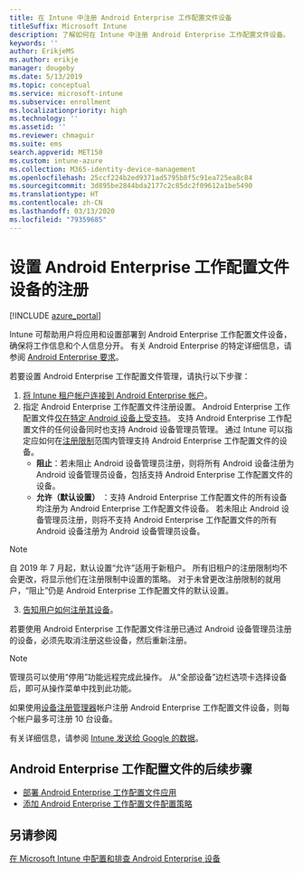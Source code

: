 ```yaml
---
title: 在 Intune 中注册 Android Enterprise 工作配置文件设备
titleSuffix: Microsoft Intune
description: 了解如何在 Intune 中注册 Android Enterprise 工作配置文件设备。
keywords: ''
author: ErikjeMS
ms.author: erikje
manager: dougeby
ms.date: 5/13/2019
ms.topic: conceptual
ms.service: microsoft-intune
ms.subservice: enrollment
ms.localizationpriority: high
ms.technology: ''
ms.assetid: ''
ms.reviewer: chmaguir
ms.suite: ems
search.appverid: MET150
ms.custom: intune-azure
ms.collection: M365-identity-device-management
ms.openlocfilehash: 25ccf224b2ed9371ad5795b8f5c91ea725ea8c84
ms.sourcegitcommit: 3d895be2844bda2177c2c85dc2f09612a1be5490
ms.translationtype: HT
ms.contentlocale: zh-CN
ms.lasthandoff: 03/13/2020
ms.locfileid: "79359685"
---
```

# <a name="set-up-enrollment-of-android-enterprise-work-profile-devices"></a>设置 Android Enterprise 工作配置文件设备的注册

[!INCLUDE [azure_portal](../includes/azure_portal.md)]

Intune 可帮助用户将应用和设置部署到 Android Enterprise 工作配置文件设备，确保将工作信息和个人信息分开。 有关 Android Enterprise 的特定详细信息，请参阅 [Android Enterprise 要求](https://support.google.com/work/android/answer/6174145?hl=en&ref_topic=6151012)。

若要设置 Android Enterprise 工作配置文件管理，请执行以下步骤：

1. [将 Intune 租户帐户连接到 Android Enterprise 帐户](connect-intune-android-enterprise.md)。
2. 指定 Android Enterprise 工作配置文件注册设置。 Android Enterprise 工作配置文件[仅在特定 Android 设备上受支持](https://support.google.com/work/android/answer/6174145?hl=en&ref_topic=6151012%20style=%22target=new_window%22)。 支持 Android Enterprise 工作配置文件的任何设备同时也支持 Android 设备管理员管理。 通过 Intune 可以指定应如何在[注册限制](enrollment-restrictions-set.md)范围内管理支持 Android Enterprise 工作配置文件的设备。
    - **阻止**：若未阻止 Android 设备管理员注册，则将所有 Android 设备注册为 Android 设备管理员设备，包括支持 Android Enterprise 工作配置文件的设备。 
    - **允许（默认设置）** ：支持 Android Enterprise 工作配置文件的所有设备均注册为 Android Enterprise 工作配置文件设备。 若未阻止 Android 设备管理员注册，则将不支持 Android Enterprise 工作配置文件的所有 Android 设备注册为 Android 设备管理员设备。 
> [!NOTE]
> 自 2019 年 7 月起，默认设置“允许”适用于新租户。  所有旧租户的注册限制均不会更改，将显示他们在注册限制中设置的策略。 对于未曾更改注册限制的就用户，“阻止”仍是 Android Enterprise 工作配置文件的默认设置。 

3. [告知用户如何注册其设备](../user-help/enroll-device-android-work-profile.md)。  

若要使用 Android Enterprise 工作配置文件注册已通过 Android 设备管理员注册的设备，必须先取消注册这些设备，然后重新注册。
> [!NOTE]
> 管理员可以使用“停用”功能远程完成此操作。  从“全部设备”边栏选项卡选择设备后，即可从操作菜单中找到此功能。 

如果使用[设备注册管理器](device-enrollment-manager-enroll.md)帐户注册 Android Enterprise 工作配置文件设备，则每个帐户最多可注册 10 台设备。

有关详细信息，请参阅 [Intune 发送给 Google 的数据](../protect/data-intune-sends-to-google.md)。

## <a name="next-steps-for-android-enterprise-work-profiles"></a>Android Enterprise 工作配置文件的后续步骤
- [部署 Android Enterprise 工作配置文件应用](../apps/apps-add-android-for-work.md)
- [添加 Android Enterprise 工作配置文件配置策略](../configuration/device-profiles.md)

## <a name="see-also"></a>另请参阅

[在 Microsoft Intune 中配置和排查 Android Enterprise 设备](https://support.microsoft.com/help/4476974)
